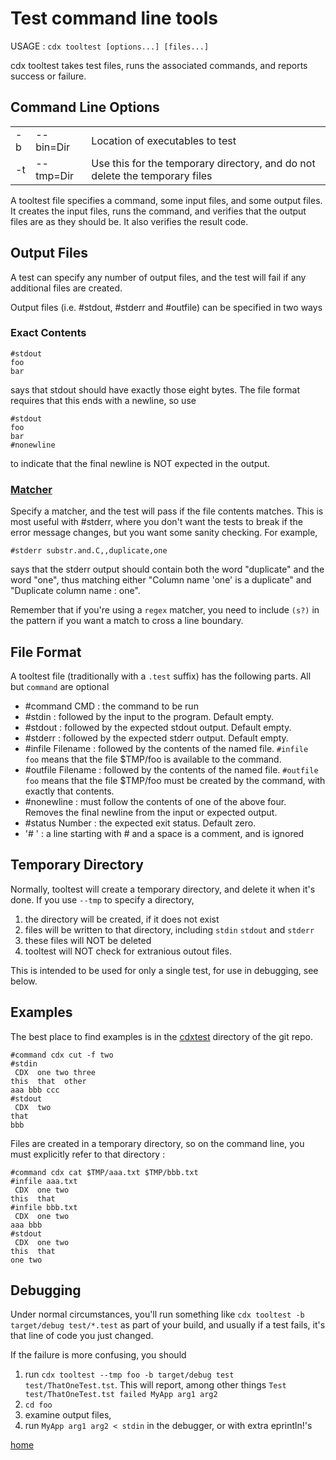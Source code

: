 # Test command line tools

USAGE : `cdx tooltest [options...] [files...]`

cdx tooltest takes test files, runs the associated commands, and reports success or failure.

## Command Line Options

||||
|---|---|---|
|-b|--bin=Dir|Location of executables to test|
|-t|--tmp=Dir|Use this for the temporary directory, and do not delete the temporary files|

A tooltest file specifies a command, some input files, and some output files. It creates the input files, runs the command, and verifies that the output files are as they should be. It also verifies the result code.

## Output Files

A test can specify any number of output files, and the test will fail if any additional files are created.

Output files (i.e. #stdout, #stderr and #outfile) can be specified in two ways

### Exact Contents
```
#stdout
foo
bar
```
says that stdout should have exactly those eight bytes. The file format requires that this ends with a newline, so use
```
#stdout
foo
bar
#nonewline
```
to indicate that the final newline is NOT expected in the output.

### [Matcher](Matcher.md)

Specify a matcher, and the test will pass if the file contents matches. This is most useful with #stderr, where you don't want the tests to break if the error message changes, but you want some sanity checking. For example,
```
#stderr substr.and.C,,duplicate,one
```
says that the stderr output should contain both the word "duplicate" and the word "one", thus matching either "Column name 'one' is a duplicate" and "Duplicate column name : one".

Remember that if you're using a `regex` matcher, you need to include `(s?)` in the pattern if you want a match to cross a line boundary.

## File Format
A tooltest file (traditionally with a `.test` suffix) has the following parts. All but `command` are optional

 * #command CMD : the command to be run
 * #stdin : followed by the input to the program. Default empty.
 * #stdout : followed by the expected stdout output. Default empty.
 * #stderr : followed by the expected stderr output. Default empty.
 * #infile Filename : followed by the contents of the named file. `#infile foo` means that the file $TMP/foo is available to the command.
 * #outfile Filename : followed by the contents of the named file. `#outfile foo` means that the file $TMP/foo must be created by the command, with exactly that contents.
 * #nonewline : must follow the contents of one of the above four. Removes the final newline from the input or expected output.
 * #status Number : the expected exit status. Default zero.
 * '# ' : a line starting with # and a space is a comment, and is ignored

## Temporary Directory

Normally, tooltest will create a temporary directory, and delete it when it's done. If you use `--tmp` to specify a directory,
1) the directory will be created, if it does not exist
2) files will be written to that directory, including `stdin` `stdout` and `stderr`
3) these files will NOT be deleted
4) tooltest will NOT check for extranious outout files.

This is intended to be used for only a single test, for use in debugging, see below.

## Examples
The best place to find examples is in the [cdxtest](https://github.com/avjewe/cdx/tree/main/cdxtest) directory of the git repo.
```
#command cdx cut -f two
#stdin
 CDX  one two three
this  that  other
aaa bbb ccc
#stdout
 CDX  two
that
bbb
```

Files are created in a temporary directory, so on the command line, you must explicitly refer to that directory :

```
#command cdx cat $TMP/aaa.txt $TMP/bbb.txt
#infile aaa.txt
 CDX  one two
this  that
#infile bbb.txt
 CDX  one two
aaa bbb
#stdout
 CDX  one two
this  that
one two
```

## Debugging

Under normal circumstances, you'll run something like `cdx tooltest -b target/debug test/*.test` as part of your build, and usually if a test fails, it's that line of code you just changed.

If the failure is more confusing, you should 

 1) run `cdx tooltest --tmp foo -b target/debug test test/ThatOneTest.tst`. This will report, among other things `Test test/ThatOneTest.tst failed MyApp arg1 arg2`
 2) `cd foo`
 3) examine output files,
 4) run `MyApp arg1 arg2 < stdin` in the debugger, or with extra eprintln!'s 


[home](README.md)
